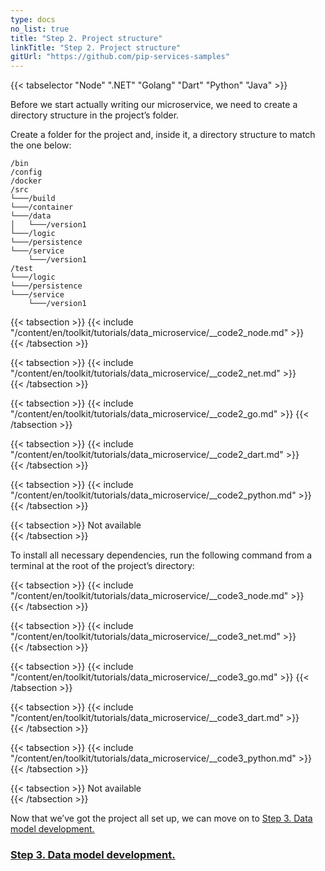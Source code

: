 ```yaml
---
type: docs
no_list: true
title: "Step 2. Project structure"
linkTitle: "Step 2. Project structure" 
gitUrl: "https://github.com/pip-services-samples"
---
```


{{< tabselector "Node" ".NET" "Golang" "Dart" "Python" "Java" >}}

Before we start actually writing our microservice, we need to create a directory structure in the project’s folder.

Create a folder for the project and, inside it, a directory structure to match the one below:

```
/bin
/config
/docker
/src
└───/build
└───/container
└───/data
│   └───/version1
└───/logic
└───/persistence
└───/service
    └───/version1
/test
└───/logic
└───/persistence
└───/service
    └───/version1

```


{{< tabsection >}}
  {{< include "/content/en/toolkit/tutorials/data_microservice/__code2_node.md" >}}  
{{< /tabsection >}}

{{< tabsection >}}
  {{< include "/content/en/toolkit/tutorials/data_microservice/__code2_net.md" >}}    
{{< /tabsection >}}

{{< tabsection >}}
  {{< include "/content/en/toolkit/tutorials/data_microservice/__code2_go.md" >}}
{{< /tabsection >}}

{{< tabsection >}}
  {{< include "/content/en/toolkit/tutorials/data_microservice/__code2_dart.md" >}}    
{{< /tabsection >}}

{{< tabsection >}}
  {{< include "/content/en/toolkit/tutorials/data_microservice/__code2_python.md" >}}
{{< /tabsection >}}

{{< tabsection >}}
  Not available  
{{< /tabsection >}}


To install all necessary dependencies, run the following command from a terminal at the root of the project’s directory:

{{< tabsection >}}
  {{< include "/content/en/toolkit/tutorials/data_microservice/__code3_node.md" >}}  
{{< /tabsection >}}

{{< tabsection >}}
  {{< include "/content/en/toolkit/tutorials/data_microservice/__code3_net.md" >}}    
{{< /tabsection >}}

{{< tabsection >}}
  {{< include "/content/en/toolkit/tutorials/data_microservice/__code3_go.md" >}}
{{< /tabsection >}}

{{< tabsection >}}
  {{< include "/content/en/toolkit/tutorials/data_microservice/__code3_dart.md" >}}    
{{< /tabsection >}}

{{< tabsection >}}
  {{< include "/content/en/toolkit/tutorials/data_microservice/__code3_python.md" >}}
{{< /tabsection >}}

{{< tabsection >}}
  Not available  
{{< /tabsection >}}



Now that we’ve got the project all set up, we can move on to [Step 3. Data model development.](../step2)

<span class="hide-title-link">

### [Step 3. Data model development.](../step2)

</span>
